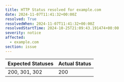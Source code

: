 ```yaml
---
title: HTTP Status resolved for example.com
date: 2024-11-07T11:41:32+00:00Z
resolved: True
resolvedWhen: 2024-11-07T11:41:32+00:00Z
resolvedStartTime: 2024-10-25T21:09:43.191474+00:00
severity: notice
affected:
  - example.com
section: issue
---
```


| Expected Statuses | Actual Status  |
|-------------------|----------------|
| 200, 301, 302 | 200 |
